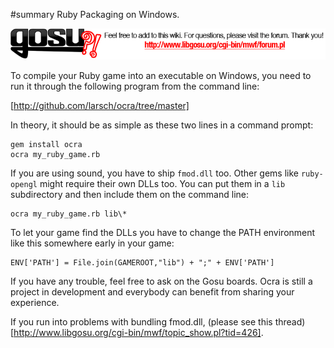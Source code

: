 #summary Ruby Packaging on Windows.

[ ![Please post feedback and additions as comments to this page and visit the boards for questions outside the scope of a single wiki page. Thank you!](board_link.png) ][boards]

To compile your Ruby game into an executable on Windows, you need to run it through the following program from the command line:

[http://github.com/larsch/ocra/tree/master]

In theory, it should be as simple as these two lines in a command prompt:

    gem install ocra
    ocra my_ruby_game.rb

If you are using sound, you have to ship `fmod.dll` too. Other gems like `ruby-opengl` might require their own DLLs too. You can put them in a `lib` subdirectory and then include them on the command line:

    ocra my_ruby_game.rb lib\*

To let your game find the DLLs you have to change the PATH environment like this somewhere early in your game:

    ENV['PATH'] = File.join(GAMEROOT,"lib") + ";" + ENV['PATH']

If you have any trouble, feel free to ask on the Gosu boards. Ocra is still a project in development and everybody can benefit from sharing your experience.

If you run into problems with bundling fmod.dll, (please see this thread)[http://www.libgosu.org/cgi-bin/mwf/topic_show.pl?tid=426].

[boards]: http://www.libgosu.org/cgi-bin/mwf/forum.pl "Gosu Boards"
